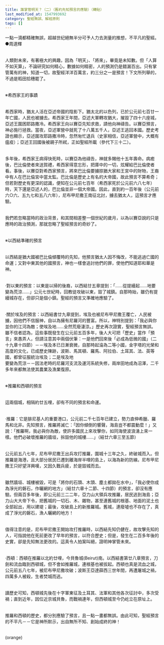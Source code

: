 ```yaml
---
title: 誰掌管明天？（二）（舊約先知預言的應驗）（轉貼）
last_modified_at: 1547993692
category: 聖經無誤、解經原則
tags: []
---
```


<p>一點一滴都精確無誤，超越世纪絕無半分可予人力去測量的推想，不平凡的聖經。<!--more-->●周道輝 <br/><br/><br/>人類對未來，有著極大的興趣，因為「明天」、「將來」，畢竟是未知數。但「人算不如天算」，不論研究如何精心，數據如何精密，人的預測仍是錯漏百出。只有掌管萬有的神，知道一切，故聖經洋洋百萬言，約三分之一是預言！下文所列舉的，不過是稻田拾穗罷了。 <br/><br/><br/>※希西家王的事蹟 <br/><br/><br/>希西家時，猶太人活在亞述帝國的陰影下。猶太北的以色列，已於公元前七百廿一年亡國，人民也被擄去。希西家王年間，亞述大軍轉攻猶大，摧毀了四十六座城，亞述王圍困耶路撒冷。希西家王向以賽亞先知求救，請他向神禱告。以賽亞預言，神必施行拯救。當夜，亞述軍營中就死了十八萬五千人，亞述王逃回本國。歷史考證也顯示，亞述圍攻耶路撒冷時，忽然匆忙退兵（史家相信，亞述軍營中，大概有瘟疫）；亞述王回國後被親子所弒，正如聖經所載（參代下三十二）。 <br/><br/><br/>多年後，希西家王病得快死時，以賽亞為他禱告，神就多賜他十五年壽命。病癒後，巴比倫使者來送賀禮，希西家得意忘形，把庫中的一切，炫耀給巴比倫使者看。事後，以賽亞對希西家預言，將來巴比倫要擄掠猶大家和王宮中的財物，王裔中有人在巴比倫宮中當太監。巴比倫是歷史上有名的大帝國，故此預言不算希奇；但若對歷史有更深的認識，便知在公元前七百年（希西家死於公元前六八七年）時，天下還是亞述人的，巴比倫並非一個大帝國。因此，直到約一百年後（公元前六○六、五九七和五八六年），尼布甲尼撒王南征北討，擄去猶太人，這預言才應驗。 <br/><br/><br/>我們若忽略當時的政治背景，和其間相差整一個世紀的歲月，以為以賽亞說的只是應時的政治預測，那就忽略了聖經預言的奇妙了。 <br/><br/><br/>※以西結準確的預言 <br/><br/><br/>以西結是猶大國被巴比倫傾覆時的先知，他預言猶太人因不悔改，不能逃過亡國的命運；又對中東其他的國預言，神也一樣會追討他們的罪，使他們知道耶和華是神。 <br/><br/><br/>‧對以東的預言：以東是以掃的後裔，以西結廿五章提到：「……從提縵起……地要變為荒涼……」公元七世紀時，回教徒攻破以東，毀了城鎮。自那時始，雖仍有提縵城存在，但卻只是個小鎮。聖經的預言又準確地應驗了。 <br/><br/><br/>‧關於埃及的預言：以西結書廿九章提到，埃及也被尼布甲尼撒王覆亡，人民被擄，因他們不信服神，自以為擁有尼羅河的豐富。所以，神特別提到：「我必與你並你的江河為敵；使埃及地……全然荒廢淒涼。」歷史再次證實，聖經預言無誤。雖不信者認為，這些事既發生在公元前五百多年，後人大可把「歷史」當作「預言」來愚弄人，但請注意其中兩個伏筆：一是他們回來後「必成為低微的國」（二十九章十四節）－－埃及本已日漸衰微，自那時起淪為二等小國，金字塔的光榮和高度的文化，已成歷史陳跡，波斯、馬其頓、羅馬、阿拉伯、土耳其、法、英等國，都曾征服統治埃及；二是埃及地 <br/>要變為荒涼－－因法老時的尼羅河支流及運河系統失修，兩岸田地成為沼澤，二千多年來都無法使其農業及漁業復原。 <br/><br/><br/>※推羅和西頓的預言 <br/><br/><br/>這兩個城，相隔約廿五哩，卻有不同的預言和命運。 <br/><br/><br/>‧推羅：它是腓尼基人的重要港口，公元前二千七百年已建立，勢力直伸希臘、羅馬和北非。先知預言，推羅將滅亡：「因你傾倒的響聲，海島豈不都震動麼！」又說：「推羅啊，我必與你為敵，使許多國民上來攻擊你，如同海使波浪湧上來一樣。他們必破壞推羅的牆垣，拆毀他的城樓……」（結廿六章三至五節） <br/><br/><br/>公元前五八七年，尼布甲尼撒王出兵攻打推羅，圍城十三年之久，終破城而入。但推羅是海港，且大部分居民已遷到離海岸半哩的島上，以海為新的防線。尼布甲尼撒王只好望洋興嘆，又因久戰兵疲，於是毀城而去。 <br/><br/><br/>雖然牆垣、城樓被毀，可是「將你的石頭、木頭、塵土都拋在水中」，「我必使你成為淨光的磐石，作曬網的地方」（結廿六章十二節、十四節）的預言，卻沒有應驗。但兩百多年後，即公元前三二二年，亞力山大領兵攻推羅，居民逃到海島；亞力山大大帝下令，把舊城的一切石、木、雜物，甚至連舊城的根基、地面的泥土也全部起出，用以建堤；最後，攻破島上的新推羅城。舊城，連廢墟也不存在了，真成了淨光的磐石，漁人曬網的地方！ <br/><br/><br/>值得注意的是，尼布甲尼撒王開始攻打推羅時，以西結先知仍健在，故攻擊先知的人，可指說他在死前更改了早年的預言，以符合歷史；但是，發生在二百多年後的史實，卻是先知無法更改的。這真令人拍案叫絕，證明神掌管未來。 <br/><br/><br/>‧西頓：西頓在推羅以北約廿哩，今貝魯城(Beirut)南。以西結書第廿八章預言，刀劍和流血臨到西頓城，但不會如推羅城，連根基也被拔起。西頓也真是流血之城，公元前五八七年，被尼布甲尼撒攻破；波斯王亞達薛西三世年間，再遭屠城之禍，四萬多人被殺，生者焚城而逃。 <br/><br/><br/>讀歷史可知，西頓城先後在十字軍東征及土耳其、法軍和其他各次征討中，多次受禍；直到近年，因位近京城貝魯，而戰禍連年，但西頓城至今仍屹立在原址上。 <br/><br/><br/>推羅和西頓的歷史，都分別應驗了預言，且一點一畫都無誤。由此可知，聖經預言的不平凡－－它是神所默示，出自無所不知、創始成終的神！ <br/><br/><br/>(orange)<br/><br/><br/><br/><br/><br/></p>